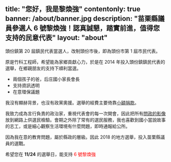 title: "您好，我是黎煥強"
contentonly: true
banner: /about/banner.jpg
description: "苗栗縣議員參選人 6 號黎煥強！認真誠懇，踏實前進，值得您支持的民意代表"
layout: "about"
---

頭份鎮第 20 屆鎮民代表當選人，改制頭份市後，即為頭份市第 1 屆市民代表。

原是竹科工程師，希望能為家鄉貢獻心力，於是在 2014 年投入頭份鎮鎮民代表的選舉，在鄉親朋友的支持下順利當選。

* 兩個孩子的爸，后庄國小家長會長
* 支持資訊透明
* 在意環保議題

我沒有顯赫背景，也沒有政黨奧援。選舉的經費主要倚靠[小額捐款](/finance)。

我致力成為言行負責的政治家，重視代表會的每一次開會，因此把所有[問政的影像](/sessions)放到網路上供選民檢驗。會期之外除了常有的選民服務，我也喜歡到國小當說故事的志工，或是細心觀察生活環境有什麼問題，即時通報給公所。

因為我在意的教育問題，屬於縣政的層級。因此 2018 的地方選舉，投入苗栗縣議員的選戰。

希望您在 **11/24** 的選舉日，能支持 <span style="color:red">6 號黎煥強</span> 
